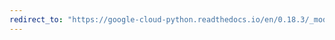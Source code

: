 ```yaml
---
redirect_to: "https://google-cloud-python.readthedocs.io/en/0.18.3/_modules/gcloud/storage/connection.html"
---
```

